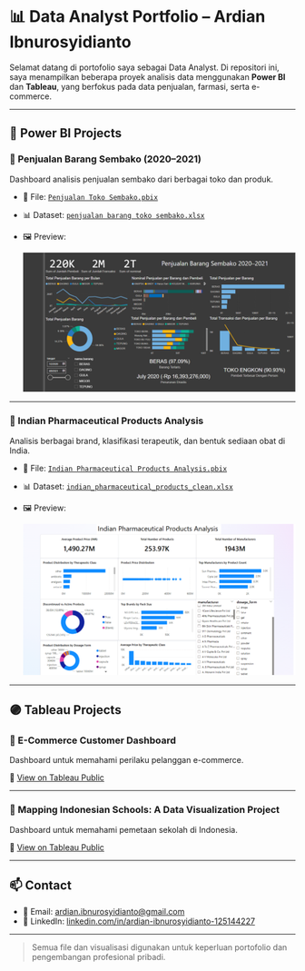 # 📊 Data Analyst Portfolio – Ardian Ibnurosyidianto

Selamat datang di portofolio saya sebagai Data Analyst. Di repositori ini, saya menampilkan beberapa proyek analisis data menggunakan **Power BI** dan **Tableau**, yang berfokus pada data penjualan, farmasi, serta e-commerce.

---

## 🔵 Power BI Projects

### 📌 Penjualan Barang Sembako (2020–2021)
Dashboard analisis penjualan sembako dari berbagai toko dan produk.

- 📂 File: [`Penjualan Toko Sembako.pbix`](PowerBI/Penjualan%20Toko%20Sembako.pbix)
- 📊 Dataset: [`penjualan barang toko sembako.xlsx`](PowerBI/penjualan%20barang%20toko%20sembako.xlsx)
- 🖼️ Preview:
  
  ![Preview](PowerBI/Penjualan%20Toko%20Sembako.png)

---

### 📌 Indian Pharmaceutical Products Analysis
Analisis berbagai brand, klasifikasi terapeutik, dan bentuk sediaan obat di India.

- 📂 File: [`Indian Pharmaceutical Products Analysis.pbix`](PowerBI/Indian%20Pharmaceutical%20Products%20Analysis.pbix)
- 📊 Dataset: [`indian_pharmaceutical_products_clean.xlsx`](PowerBI/indian_pharmaceutical_products_clean.xlsx)
- 🖼️ Preview:
  
  ![Preview](PowerBI/Indian%20Pharmaceutical%20Products%20Analysis.png)

---

## 🟣 Tableau Projects

### 📌 E-Commerce Customer Dashboard
Dashboard untuk memahami perilaku pelanggan e-commerce.

🔗 [View on Tableau Public](https://public.tableau.com/views/UnveilingCustomerInsightsE-CommerceDashboard/Story1)

---

### 📌 Mapping Indonesian Schools: A Data Visualization Project
Dashboard untuk memahami pemetaan sekolah di Indonesia.

🔗 [View on Tableau Public](https://public.tableau.com/views/MappingIndonesianSchoolsADataVisualizationProject/Story1)

---

## 📫 Contact

- 📧 Email: ardian.ibnurosyidianto@gmail.com  
- 🔗 LinkedIn: [linkedin.com/in/ardian-ibnurosyidianto-125144227](https://www.linkedin.com/in/ardian-ibnurosyidianto-125144227/)

---

> Semua file dan visualisasi digunakan untuk keperluan portofolio dan pengembangan profesional pribadi.
